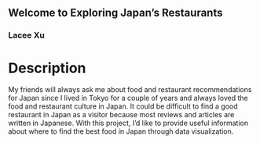 ## Welcome to Exploring Japan’s Restaurants

### Lacee Xu

# Description
My friends will always ask me about food and restaurant recommendations for Japan since I lived in Tokyo for a couple of years and always loved the food and restaurant culture in Japan. 
It could be difficult to find a good restaurant in Japan as a visitor because most reviews and articles are written in Japanese. With this project, I’d like to provide useful information about where to find the best food in Japan through data visualization.





